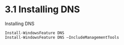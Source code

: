 # 3.1 Installing DNS

Installing DNS

    Install-WindowsFeature DNS
    Install-WindowsFeature DNS –IncludeManagementTools
